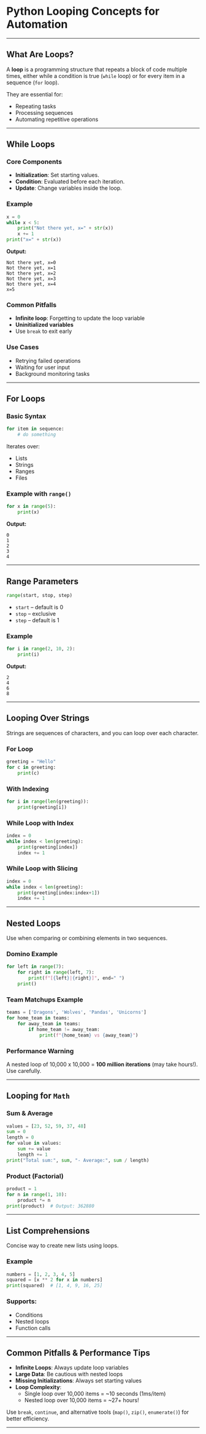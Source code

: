 # Python Looping Concepts for Automation

---

## What Are Loops?

A **loop** is a programming structure that repeats a block of code multiple times, either while a condition is true (`while` loop) or for every item in a sequence (`for` loop).

They are essential for:

- Repeating tasks
- Processing sequences
- Automating repetitive operations

---

## While Loops

### Core Components

- **Initialization**: Set starting values.
- **Condition**: Evaluated before each iteration.
- **Update**: Change variables inside the loop.

### Example

```python
x = 0
while x < 5:
    print("Not there yet, x=" + str(x))
    x += 1
print("x=" + str(x))
```

**Output:**

```
Not there yet, x=0
Not there yet, x=1
Not there yet, x=2
Not there yet, x=3
Not there yet, x=4
x=5
```

### Common Pitfalls

- **Infinite loop**: Forgetting to update the loop variable
- **Uninitialized variables**
- Use `break` to exit early

### Use Cases

- Retrying failed operations
- Waiting for user input
- Background monitoring tasks

---

## For Loops

### Basic Syntax

```python
for item in sequence:
    # do something
```

Iterates over:

- Lists
- Strings
- Ranges
- Files

### Example with `range()`

```python
for x in range(5):
    print(x)
```

**Output:**

```
0
1
2
3
4
```

---

## Range Parameters

```python
range(start, stop, step)
```

- `start` – default is 0
- `stop` – exclusive
- `step` – default is 1

### Example

```python
for i in range(2, 10, 2):
    print(i)
```

**Output:**

```
2
4
6
8
```

---

## Looping Over Strings

Strings are sequences of characters, and you can loop over each character.

### For Loop

```python
greeting = "Hello"
for c in greeting:
    print(c)
```

### With Indexing

```python
for i in range(len(greeting)):
    print(greeting[i])
```

### While Loop with Index

```python
index = 0
while index < len(greeting):
    print(greeting[index])
    index += 1
```

### While Loop with Slicing

```python
index = 0
while index < len(greeting):
    print(greeting[index:index+1])
    index += 1
```

---

## Nested Loops

Use when comparing or combining elements in two sequences.

### Domino Example

```python
for left in range(7):
    for right in range(left, 7):
        print(f"[{left}|{right}]", end=" ")
    print()
```

### Team Matchups Example

```python
teams = ['Dragons', 'Wolves', 'Pandas', 'Unicorns']
for home_team in teams:
    for away_team in teams:
        if home_team != away_team:
            print(f"{home_team} vs {away_team}")
```

### Performance Warning

A nested loop of 10,000 x 10,000 = **100 million iterations** (may take hours!). Use carefully.

---

## Looping for `Math`

### Sum & Average

```python
values = [23, 52, 59, 37, 48]
sum = 0
length = 0
for value in values:
    sum += value
    length += 1
print("Total sum:", sum, "- Average:", sum / length)
```

### Product (Factorial)

```python
product = 1
for n in range(1, 10):
    product *= n
print(product)  # Output: 362880
```

---

## List Comprehensions

Concise way to create new lists using loops.

### Example

```python
numbers = [1, 2, 3, 4, 5]
squared = [x ** 2 for x in numbers]
print(squared)  # [1, 4, 9, 16, 25]
```

### Supports:

- Conditions
- Nested loops
- Function calls

---

## Common Pitfalls & Performance Tips

- **Infinite Loops**: Always update loop variables
- **Large Data**: Be cautious with nested loops
- **Missing Initializations**: Always set starting values
- **Loop Complexity**:
  - Single loop over 10,000 items = ~10 seconds (1ms/item)
  - Nested loop over 10,000 items = ~27+ hours!

Use `break`, `continue`, and alternative tools (`map()`, `zip()`, `enumerate()`) for better efficiency.

---
